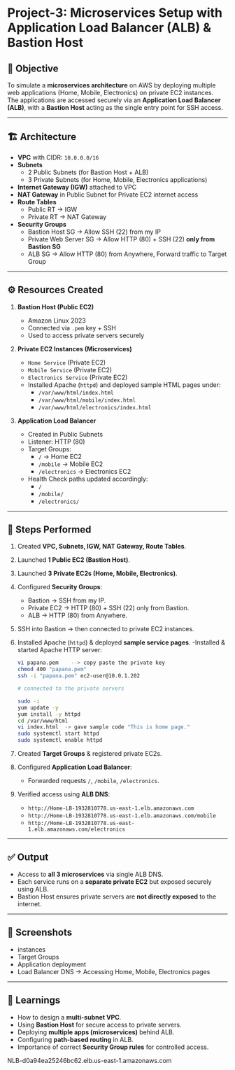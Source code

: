 # Project-3: Microservices Setup with Application Load Balancer (ALB) & Bastion Host

## 📌 Objective

To simulate a **microservices architecture** on AWS by deploying multiple web applications (Home, Mobile, Electronics) on private EC2 instances.  
The applications are accessed securely via an **Application Load Balancer (ALB)**, with a **Bastion Host** acting as the single entry point for SSH access.

---

## 🏗️ Architecture

- **VPC** with CIDR: `10.0.0.0/16`
- **Subnets**
  - 2 Public Subnets (for Bastion Host + ALB)
  - 3 Private Subnets (for Home, Mobile, Electronics applications)
- **Internet Gateway (IGW)** attached to VPC
- **NAT Gateway** in Public Subnet for Private EC2 internet access
- **Route Tables**
  - Public RT → IGW
  - Private RT → NAT Gateway
- **Security Groups**
  - Bastion Host SG → Allow SSH (22) from my IP
  - Private Web Server SG → Allow HTTP (80) + SSH (22) **only from Bastion SG**
  - ALB SG → Allow HTTP (80) from Anywhere, Forward traffic to Target Group

---

## ⚙️ Resources Created

1. **Bastion Host (Public EC2)**

   - Amazon Linux 2023
   - Connected via `.pem` key + SSH
   - Used to access private servers securely

2. **Private EC2 Instances (Microservices)**

   - `Home Service` (Private EC2)
   - `Mobile Service` (Private EC2)
   - `Electronics Service` (Private EC2)
   - Installed Apache (`httpd`) and deployed sample HTML pages under:
     - `/var/www/html/index.html`
     - `/var/www/html/mobile/index.html`
     - `/var/www/html/electronics/index.html`

3. **Application Load Balancer**
   - Created in Public Subnets
   - Listener: HTTP (80)
   - Target Groups:
     - `/` → Home EC2
     - `/mobile` → Mobile EC2
     - `/electronics` → Electronics EC2
   - Health Check paths updated accordingly:
     - `/`
     - `/mobile/`
     - `/electronics/`

---

## 🔑 Steps Performed

1. Created **VPC, Subnets, IGW, NAT Gateway, Route Tables**.
2. Launched **1 Public EC2 (Bastion Host)**.
3. Launched **3 Private EC2s (Home, Mobile, Electronics)**.
4. Configured **Security Groups**:
   - Bastion → SSH from my IP.
   - Private EC2 → HTTP (80) + SSH (22) only from Bastion.
   - ALB → HTTP (80) from Anywhere.
5. SSH into Bastion → then connected to private EC2 instances.
6. Installed Apache (`httpd`) & deployed **sample service pages**.
   -Installed & started Apache HTTP server:

   ```bash
   vi papana.pem    --> copy paste the private key
   chmod 400 "papana.pem"
   ssh -i "papana.pem" ec2-user@10.0.1.202

   # connected to the private servers

   sudo -i
   yum update -y
   yum install -y httpd
   cd /var/www/html
   vi index.html  -> gave sample code "This is home page."
   sudo systemctl start httpd
   sudo systemctl enable httpd
   ```

7. Created **Target Groups** & registered private EC2s.
8. Configured **Application Load Balancer**:
   - Forwarded requests `/`, `/mobile`, `/electronics`.
9. Verified access using **ALB DNS**:
   - `http://Home-LB-1932810778.us-east-1.elb.amazonaws.com`
   - `http://Home-LB-1932810778.us-east-1.elb.amazonaws.com/mobile`
   - `http://Home-LB-1932810778.us-east-1.elb.amazonaws.com/electronics`

---

## ✅ Output

- Access to **all 3 microservices** via single ALB DNS.
- Each service runs on a **separate private EC2** but exposed securely using ALB.
- Bastion Host ensures private servers are **not directly exposed** to the internet.

---

## 📸 Screenshots

- instances
- Target Groups
- Application deployment
- Load Balancer DNS → Accessing Home, Mobile, Electronics pages

---

## 📝 Learnings

- How to design a **multi-subnet VPC**.
- Using **Bastion Host** for secure access to private servers.
- Deploying **multiple apps (microservices)** behind ALB.
- Configuring **path-based routing** in ALB.
- Importance of correct **Security Group rules** for controlled access.

NLB-d0a94ea25246bc62.elb.us-east-1.amazonaws.com
